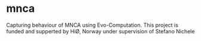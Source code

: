 # mnca
 Capturing behaviour of MNCA using Evo-Computation. This project is funded and supperted by HiØ, Norway under supervision of Stefano Nichele
